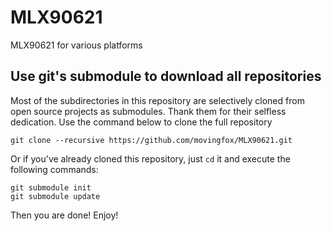 # MLX90621

MLX90621 for various platforms

## Use git's submodule to download all repositories

Most of the subdirectories in this repository are selectively cloned from open source projects as submodules. Thank them for their selfless dedication. Use the command below to clone the full repository

    git clone --recursive https://github.com/movingfox/MLX90621.git

Or if you've already cloned this repository, just `cd` it and execute the following commands:

    git submodule init
    git submodule update

Then you are done! Enjoy!
